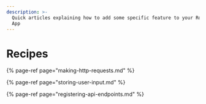 ```yaml
---
description: >-
  Quick articles explaining how to add some specific feature to your Rocket.Chat
  App
---
```


# Recipes

{% page-ref page="making-http-requests.md" %}

{% page-ref page="storing-user-input.md" %}

{% page-ref page="registering-api-endpoints.md" %}

